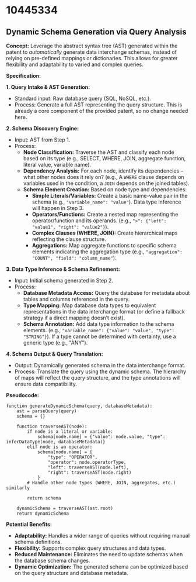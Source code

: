 # 10445334

## Dynamic Schema Generation via Query Analysis

**Concept:** Leverage the abstract syntax tree (AST) generated within the patent to *automatically* generate data interchange schemas, instead of relying on pre-defined mappings or dictionaries. This allows for greater flexibility and adaptability to varied and complex queries.

**Specification:**

**1. Query Intake & AST Generation:**

   *   Standard input: Raw database query (SQL, NoSQL, etc.).
   *   Process: Generate a full AST representing the query structure.  This is already a core component of the provided patent, so no change needed here.

**2. Schema Discovery Engine:**

   *   Input: AST from Step 1.
   *   Process:
        *   **Node Classification:**  Traverse the AST and classify each node based on its type (e.g., SELECT, WHERE, JOIN, aggregate function, literal value, variable name).
        *   **Dependency Analysis:**  For each node, identify its dependencies – what other nodes does it rely on?  (e.g., A `WHERE` clause depends on variables used in the condition, a `JOIN` depends on the joined tables).
        *   **Schema Element Creation:** Based on node type and dependencies:
            *   **Simple Literals/Variables:** Create a basic name-value pair in the schema (e.g., `"variable_name": "value"`).  Data type inference will happen in Step 3.
            *   **Operators/Functions:** Create a nested map representing the operator/function and its operands. (e.g., `">": {"left": "value1", "right": "value2"}`).
            *   **Complex Clauses (WHERE, JOIN):** Create hierarchical maps reflecting the clause structure.
            *   **Aggregations:** Map aggregate functions to specific schema elements indicating the aggregation type (e.g., `"aggregation": "COUNT", "field": "column_name"`).

**3. Data Type Inference & Schema Refinement:**

   *   Input: Initial schema generated in Step 2.
   *   Process:
        *   **Database Metadata Access:**  Query the database for metadata about tables and columns referenced in the query.
        *   **Type Mapping:**  Map database data types to equivalent representations in the data interchange format (or define a fallback strategy if a direct mapping doesn’t exist).
        *   **Schema Annotation:**  Add data type information to the schema elements. (e.g., `"variable_name": {"value": "value", "type": "STRING"}`).  If a type cannot be determined with certainty, use a generic type (e.g., "ANY").

**4. Schema Output & Query Translation:**

   *   Output: Dynamically generated schema in the data interchange format.
   *   Process: Translate the query using the dynamic schema.  The hierarchy of maps will reflect the query structure, and the type annotations will ensure data compatibility.

**Pseudocode:**

```
function generateDynamicSchema(query, databaseMetadata):
    ast = parseQuery(query)
    schema = {}
    
    function traverseAST(node):
        if node is a literal or variable:
            schema[node.name] = {"value": node.value, "type": inferDataType(node, databaseMetadata)}
        elif node is an operator:
            schema[node.name] = {
                "type": "OPERATOR",
                "operator": node.operatorType,
                "left": traverseAST(node.left),
                "right": traverseAST(node.right)
            }
        # Handle other node types (WHERE, JOIN, aggregates, etc.) similarly
        
        return schema
    
    dynamicSchema = traverseAST(ast.root)
    return dynamicSchema
```

**Potential Benefits:**

*   **Adaptability:** Handles a wider range of queries without requiring manual schema definitions.
*   **Flexibility:**  Supports complex query structures and data types.
*   **Reduced Maintenance:**  Eliminates the need to update schemas when the database schema changes.
*   **Dynamic Optimization:**  The generated schema can be optimized based on the query structure and database metadata.